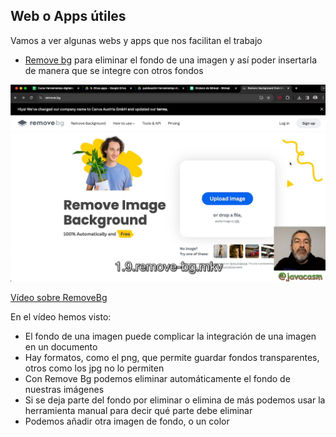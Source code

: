 ## Web o Apps útiles

Vamos a ver algunas webs y apps que nos facilitan el trabajo

* [Remove bg](https://www.remove.bg) para eliminar el fondo de una imagen y así poder insertarla de manera que se integre con otros fondos

[![](./images/portada-1.9.removebg.png)](https://drive.google.com/file/d/1erHifxpMcEHlr6q8kmSIF5Pt7gZ5XTyL/view?usp=drive_link)

[Vídeo sobre RemoveBg](https://drive.google.com/file/d/1erHifxpMcEHlr6q8kmSIF5Pt7gZ5XTyL/view?usp=drive_link)

En el vídeo hemos visto:

* El fondo de una imagen puede complicar la integración de una imagen en un documento
* Hay formatos, como el png, que permite guardar fondos transparentes, otros como los jpg no lo permiten
* Con Remove Bg podemos eliminar automáticamente el fondo de nuestras imágenes
* Si se deja parte del fondo por eliminar o elimina de más podemos usar la herramienta manual para decir qué parte debe eliminar
* Podemos añadir otra imagen de fondo, o un color
